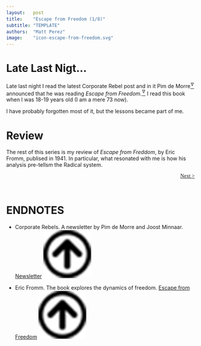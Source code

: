 ```yaml
---
layout:   post
title:    "Escape from Freedom (1/8)"
subtitle: "TEMPLATE"
authors:  "Matt Perez"
image:    "icon-escape-from-freedom.svg"
---
```


<div style='display:none; '>
 <p><em>Escape from Freedom</em> was published in 1941. Pim de Morre, co-founder of <em>Corporate Rebels</em>, reminded me of it. I first read it when I was 18-19 years old (I am a mere 73 now).</p>
</div>

<h1>Late Last Nigt&hellip;</h1>
 <p>Late last night I read the latest Corporate Rebel post and in it Pim de Morre<a href='#en01'><sup id='bm01'>&hairsp;&nabla;&hairsp;</sup></a> announced that he was reading <em>Escape from Freedom.</em><a href='#en02'><sup id='bm02'>&hairsp;&nabla;&hairsp;</sup></a> I read this book when I was 18-19 years old (I am a mere 73 now).</p>
 <p>I have probably forgotten most of it, but the lessons became part of me.</p>

<h1>Review</h1>
 <p>The rest of this series is my review of <em>Escape from Freddom</em>, by Eric Fromm, publised in 1941. In particular, what resonated with me is how his analysis pre-tellsm the Radical system.</p>

<div style="margin-bottom:1in; font-family: American Typewriter, serif; ">
 <span style="float:right;  ">
  <a href="https://radicalcompanies.com/2024/12/22/escape-from-freedom">Next &gt;</a>
 </span>
</div>

<h1 class="_section">ENDNOTES</h1>
 <ul>
  <li id="en01">
   <p class="_list-item">
    Corporate Rebels.
    A newsletter by Pim de Morre and Joost Minnaar.
    <a href="https://newsletter.corporate-rebels.com/posts/freedom-at-work-scary-messy-and-totally-worth-it" target="_blank">Newsletter</a>
    <a class="_uparrow" href="#bm01"><img src="/assets/img/arrow-up-icon.png"></a>
   </p>
  </li>
  <li id="en02">
   <p class="_list-item">
    Eric Fromm.
    The book explores the dynamics of freedom.
    <a href="https://www.amazon.com/Escape-Freedom-Erich-Fromm/dp/0805031499" target="_blank">Escape from Freedom</a>
    <a class="_uparrow" href="#bm02"><img src="/assets/img/arrow-up-icon.png"></a>
   </p>
  </li>
 </ul>